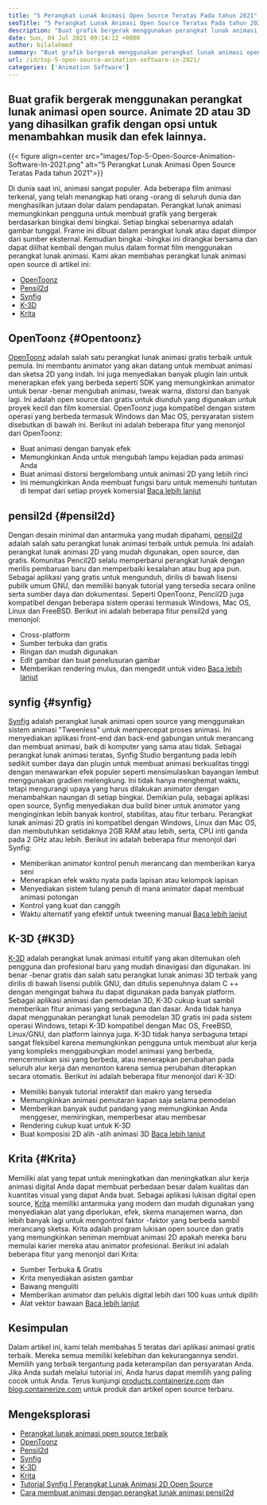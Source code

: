 ```yaml
---
title: "5 Perangkat Lunak Animasi Open Source Teratas Pada tahun 2021" 
seoTitle: "5 Perangkat Lunak Animasi Open Source Teratas Pada tahun 2021" 
description: "Buat grafik bergerak menggunakan perangkat lunak animasi open source. Animate 2D atau 3D yang dihasilkan grafik dengan opsi untuk menambahkan musik dan efek lainnya." 
date: Sun, 04 Jul 2021 09:14:12 +0000
author: bilalahmed
summary: "Buat grafik bergerak menggunakan perangkat lunak animasi open source. Animate 2D atau 3D yang dihasilkan grafik dengan opsi untuk menambahkan musik dan efek lainnya." 
url: /id/top-5-open-source-animation-software-in-2021/
categories: ['Animation Software']
---
```


## Buat grafik bergerak menggunakan perangkat lunak animasi open source. Animate 2D atau 3D yang dihasilkan grafik dengan opsi untuk menambahkan musik dan efek lainnya.

{{< figure align=center src="images/Top-5-Open-Source-Animation-Software-In-2021.png" alt="5 Perangkat Lunak Animasi Open Source Teratas Pada tahun 2021">}}

Di dunia saat ini, animasi sangat populer. Ada beberapa film animasi terkenal, yang telah menangkap hati orang -orang di seluruh dunia dan menghasilkan jutaan dolar dalam pendapatan. Perangkat lunak animasi memungkinkan pengguna untuk membuat grafik yang bergerak berdasarkan bingkai demi bingkai. Setiap bingkai sebenarnya adalah gambar tunggal. Frame ini dibuat dalam perangkat lunak atau dapat diimpor dari sumber eksternal. Kemudian bingkai -bingkai ini dirangkai bersama dan dapat dilihat kembali dengan mulus dalam format film menggunakan perangkat lunak animasi. Kami akan membahas perangkat lunak animasi open source di artikel ini:
  * [OpenToonz][1]
  * [Pensil2d][2]
  * [Synfig][3]
  * [K-3D][4]
  * [Krita][5]

## OpenToonz   {#Opentoonz}
[OpenToonz][6] adalah salah satu perangkat lunak animasi gratis terbaik untuk pemula. Ini membantu animator yang akan datang untuk membuat animasi dan sketsa 2D yang indah. Ini juga menyediakan banyak plugin lain untuk menerapkan efek yang berbeda seperti SDK yang memungkinkan animator untuk benar -benar mengubah animasi, tweak warna, distorsi dan banyak lagi. Ini adalah open source dan gratis untuk diunduh yang digunakan untuk proyek kecil dan film komersial. OpenToonz juga kompatibel dengan sistem operasi yang berbeda termasuk Windows dan Mac OS, persyaratan sistem disebutkan di bawah ini. Berikut ini adalah beberapa fitur yang menonjol dari OpenToonz:
  * Buat animasi dengan banyak efek
  * Memungkinkan Anda untuk mengubah lampu kejadian pada animasi Anda
  * Buat animasi distorsi bergelombang untuk animasi 2D yang lebih rinci
  * Ini memungkinkan Anda membuat fungsi baru untuk memenuhi tuntutan di tempat dari setiap proyek komersial
[Baca lebih lanjut][7]

## pensil2d   {#pensil2d}
Dengan desain minimal dan antarmuka yang mudah dipahami, [pensil2d][8] adalah salah satu perangkat lunak animasi terbaik untuk pemula. Ini adalah perangkat lunak animasi 2D yang mudah digunakan, open source, dan gratis. Komunitas Pencil2D selalu memperbarui perangkat lunak dengan merilis pembaruan baru dan memperbaiki kesalahan atau bug apa pun. Sebagai aplikasi yang gratis untuk mengunduh, dirilis di bawah lisensi publik umum GNU, dan memiliki banyak tutorial yang tersedia secara online serta sumber daya dan dokumentasi. Seperti OpenToonz, Pencil2D juga kompatibel dengan beberapa sistem operasi termasuk Windows, Mac OS, Linux dan FreeBSD. Berikut ini adalah beberapa fitur pensil2d yang menonjol:
  * Cross-platform
  * Sumber terbuka dan gratis
  * Ringan dan mudah digunakan
  * Edit gambar dan buat penelusuran gambar
  * Memberikan rendering mulus, dan mengedit untuk video
[Baca lebih lanjut][9]

## synfig   {#synfig}
[Synfig][10] adalah perangkat lunak animasi open source yang menggunakan sistem animasi "Tweenless" untuk mempercepat proses animasi. Ini menyediakan aplikasi front-end dan back-end gabungan untuk merancang dan membuat animasi, baik di komputer yang sama atau tidak. Sebagai perangkat lunak animasi teratas, Synfig Studio bergantung pada lebih sedikit sumber daya dan plugin untuk membuat animasi berkualitas tinggi dengan menawarkan efek populer seperti mensimulasikan bayangan lembut menggunakan gradien melengkung. Ini tidak hanya menghemat waktu, tetapi mengurangi upaya yang harus dilakukan animator dengan menambahkan naungan di setiap bingkai. Demikian pula, sebagai aplikasi open source, Synfig menyediakan dua build biner untuk animator yang menginginkan lebih banyak kontrol, stabilitas, atau fitur terbaru. Perangkat lunak animasi 2D gratis ini kompatibel dengan Windows, Linux dan Mac OS, dan membutuhkan setidaknya 2GB RAM atau lebih, serta, CPU inti ganda pada 2 GHz atau lebih. Berikut ini adalah beberapa fitur menonjol dari Synfig:
  * Memberikan animator kontrol penuh merancang dan memberikan karya seni
  * Menerapkan efek waktu nyata pada lapisan atau kelompok lapisan
  * Menyediakan sistem tulang penuh di mana animator dapat membuat animasi potongan
  * Kontrol yang kuat dan canggih
  * Waktu alternatif yang efektif untuk tweening manual
[Baca lebih lanjut][11]

## K-3D   {#K3D}
[K-3D][12] adalah perangkat lunak animasi intuitif yang akan ditemukan oleh pengguna dan profesional baru yang mudah dinavigasi dan digunakan. Ini benar -benar gratis dan salah satu perangkat lunak animasi 3D terbaik yang dirilis di bawah lisensi publik GNU, dan ditulis sepenuhnya dalam C ++ dengan mengingat bahwa itu dapat digunakan pada banyak platform. Sebagai aplikasi animasi dan pemodelan 3D, K-3D cukup kuat sambil memberikan fitur animasi yang serbaguna dan dasar. Anda tidak hanya dapat menggunakan perangkat lunak pemodelan 3D gratis ini pada sistem operasi Windows, tetapi K-3D kompatibel dengan Mac OS, FreeBSD, Linux/GNU, dan platform lainnya juga. K-3D tidak hanya serbaguna tetapi sangat fleksibel karena memungkinkan pengguna untuk membuat alur kerja yang kompleks menggabungkan model animasi yang berbeda, mencerminkan sisi yang berbeda, atau menerapkan perubahan pada seluruh alur kerja dan menonton karena semua perubahan diterapkan secara otomatis. Berikut ini adalah beberapa fitur menonjol dari K-3D:
  * Memiliki banyak tutorial interaktif dan makro yang tersedia
  * Memungkinkan animasi pemutaran kapan saja selama pemodelan
  * Memberikan banyak sudut pandang yang memungkinkan Anda menggeser, memiringkan, memperbesar atau membesar
  * Rendering cukup kuat untuk K-3D
  * Buat komposisi 2D alih -alih animasi 3D
[Baca lebih lanjut][13]

## Krita   {#Krita}
Memiliki alat yang tepat untuk meningkatkan dan meningkatkan alur kerja animasi digital Anda dapat membuat perbedaan besar dalam kualitas dan kuantitas visual yang dapat Anda buat. Sebagai aplikasi lukisan digital open source, [Krita][14] memiliki antarmuka yang modern dan mudah digunakan yang menyediakan alat yang diperlukan, efek, skema manajemen warna, dan lebih banyak lagi untuk mengontrol faktor -faktor yang berbeda sambil merancang sketsa. Krita adalah program lukisan open source dan gratis yang memungkinkan seniman membuat animasi 2D apakah mereka baru memulai karier mereka atau animator profesional. Berikut ini adalah beberapa fitur yang menonjol dari Krita:
  * Sumber Terbuka & Gratis
  * Krita menyediakan asisten gambar
  * Bawang menguliti
  * Memberikan animator dan pelukis digital lebih dari 100 kuas untuk dipilih
  * Alat vektor bawaan
[Baca lebih lanjut][15]

## Kesimpulan
Dalam artikel ini, kami telah membahas 5 teratas dari aplikasi animasi gratis terbaik. Mereka semua memiliki kelebihan dan kekurangannya sendiri. Memilih yang terbaik tergantung pada keterampilan dan persyaratan Anda. Jika Anda sudah melalui tutorial ini, Anda harus dapat memilih yang paling cocok untuk Anda. Terus kunjungi [products.containerize.com][16] dan [blog.containerize.com][17] untuk produk dan artikel open source terbaru.

## Mengeksplorasi
  * [Perangkat lunak animasi open source terbaik][18]
  * [OpenToonz][7]
  * [Pensil2d][9]
  * [Synfig][11]
  * [K-3D][13]
  * [Krita][15]
  * [Tutorial Synfig | Perangkat Lunak Animasi 2D Open Source][19]
  * [Cara membuat animasi dengan perangkat lunak animasi pensil2d][20]

  
[1]: #opentoonz
[2]: #pencil2d
[3]: #synfig
[4]: #k3d
[5]: #krita
[6]: https://opentoonz.github.io/e/
[7]: https://products.containerize.com/animation-software/opentoonz/
[8]: https://www.pencil2d.org/
[9]: https://products.containerize.com/animation-software/pencil2d/
[10]: https://www.synfig.org/
[11]: https://products.containerize.com/animation-software/synfig/
[12]: http://www.k-3d.org/
[13]: https://products.containerize.com/animation-software/k3d/
[14]: https://krita.org/en/
[15]: https://products.containerize.com/animation-software/krita/
[16]: https://products.containerize.com/
[17]: https://blog.containerize.com/
[18]: https://products.containerize.com/animation-software/
[19]: https://blog.containerize.com/animation-software/synfig-tutorial-an-open-source-2d-animation-software/
[20]: https://blog.containerize.com/animation-software/how-to-create-animations-with-pencil2d-animation-software/
